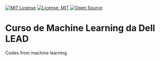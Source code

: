 [![MIT License](https://img.shields.io/github/license/<JonatasFontele>/<machine-learning-lead-dell>)](https://opensource.org/licenses/)
[![License: MIT](https://img.shields.io/badge/License-MIT-yellow.svg)](https://opensource.org/licenses/MIT)
[![Open Source](https://badges.frapsoft.com/os/v1/open-source.svg?v=103)](https://opensource.org/)
# Curso de Machine Learning da Dell LEAD
Codes from machine learning
